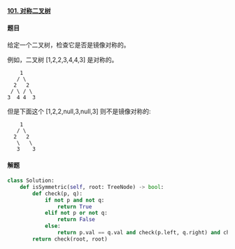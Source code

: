 #### [101. 对称二叉树](https://leetcode-cn.com/problems/symmetric-tree/)

#### 题目

给定一个二叉树，检查它是否是镜像对称的。

例如，二叉树 [1,2,2,3,4,4,3] 是对称的。

    	1
       / \
      2   2
     / \ / \
    3  4 4  3

但是下面这个 [1,2,2,null,3,null,3] 则不是镜像对称的:

    	1
       / \
      2   2
       \   \
       3    3


#### 解题

```python
class Solution:
    def isSymmetric(self, root: TreeNode) -> bool:
        def check(p, q):
            if not p and not q:
                return True
            elif not p or not q:
                return False
            else:
                return p.val == q.val and check(p.left, q.right) and check(p.right, q.left)
        return check(root, root)
```

